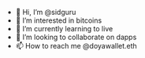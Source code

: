 - 👋 Hi, I’m @sidguru
- 👀 I’m interested in bitcoins
- 🌱 I’m currently learning to live
- 💞️ I’m looking to collaborate on dapps
- 📫 How to reach me @doyawallet.eth

<!---
sidguru/sidguru is a ✨ special ✨ repository because its `README.md` (this file) appears on your GitHub profile.
You can click the Preview link to take a look at your changes.
--->
